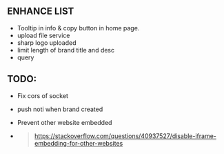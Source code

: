 ## ENHANCE LIST
- Tooltip in info & copy button in home page.
- upload file service
- sharp logo uploaded
- limit length of brand title and desc
- query

## TODO:
- Fix cors of socket
- push noti when brand created

- Prevent other website embedded 
- > https://stackoverflow.com/questions/40937527/disable-iframe-embedding-for-other-websites